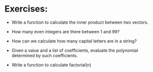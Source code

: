 # Exercises:

- Write a function to calculate the inner product between two vectors.

- How many even integers are there between 1 and 99?

- How can we calculate how many capital letters are in a string?

- Given a value and a list of coefficients, evaluate the polynomial determined by such coefficients.

- Write a function to calculate factorial(n)
